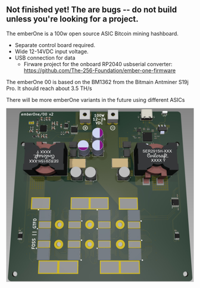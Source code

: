 ## Not finished yet! The are bugs -- do not build unless you're looking for a project.

The emberOne is a 100w open source ASIC Bitcoin mining hashboard.

- Separate control board required.
- Wide 12-14VDC input voltage.
- USB connection for data
  - Firware project for the onboard RP2040 usbserial converter: https://github.com/The-256-Foundation/ember-one-firmware

The emberOne 00 is based on the BM1362 from the Bitmain Antminer S19j Pro. It should reach about 3.5 TH/s

There will be more emberOne variants in the future using different ASICs

![](doc/render.jpg)
